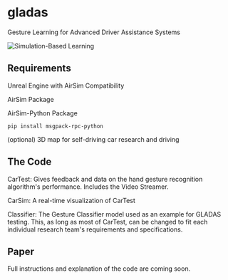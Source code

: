 # gladas
Gesture Learning for Advanced Driver Assistance Systems

![Simulation-Based Learning](pictures/GLADAS.png)

## Requirements

Unreal Engine with AirSim Compatibility

AirSim Package

AirSim-Python Package
```
pip install msgpack-rpc-python
```
(optional) 3D map for self-driving car research and driving

## The Code
CarTest: Gives feedback and data on the hand gesture recognition algorithm's performance. Includes the Video Streamer.

CarSim: A real-time visualization of CarTest

Classifier: The Gesture Classifier model used as an example for GLADAS testing. This, as long as most of CarTest, can be changed to fit each individual research team's requirements and specifications.

## Paper
Full instructions and explanation of the code are coming soon.
